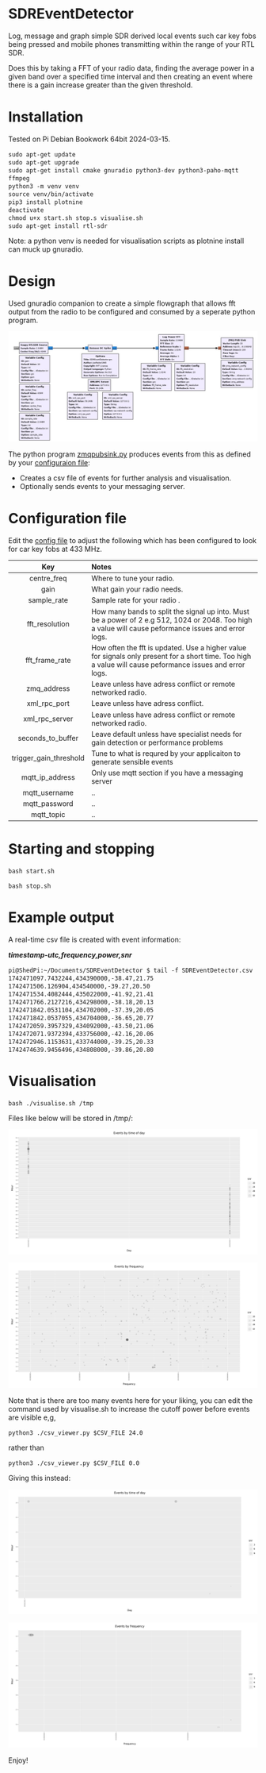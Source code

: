 # SDREventDetector

Log, message and graph simple SDR derived local events such car key fobs being pressed and  mobile phones transmitting within the range of your RTL SDR.

Does this by taking a FFT of your radio data, finding the average power in a given band over a specified time interval and then creating an event where there is a gain increase greater than the given threshold.

# Installation

Tested on Pi Debian Bookwork 64bit 2024-03-15.

```console
sudo apt-get update 
sudo apt-get upgrade
sudo apt-get install cmake gnuradio python3-dev python3-paho-mqtt ffmpeg
python3 -m venv venv
source venv/bin/activate
pip3 install plotnine
deactivate
chmod u+x start.sh stop.s visualise.sh
sudo apt-get install rtl-sdr
```

Note: a python venv is needed for visualisation scripts as plotnine install can muck up gnuradio.

# Design

Used gnuradio companion to create a simple flowgraph that allows fft output from the radio to be configured and consumed by a seperate python program. 

![GRC sketch](./flowgraph.jpg)

The python program [zmqpubsink.py](.\zmqpubsink.py) produces events from this as defined by your [configuraion file](SDREventDetector.ini):

- Creates a csv file of events for further analysis and visualisation.
- Optionally sends events to your messaging server.

# Configuration file

Edit the [config file](SDREventDetector.ini) to adjust the following which has been configured to look for car key fobs at 433 MHz.

| Key | Notes |
| :----: | :--- |
| centre_freq | Where to tune your radio. |
| gain | What gain your radio needs. |
| sample_rate | Sample rate for your radio .|
| fft_resolution | How many bands to split the signal up into. Must be a power of 2 e.g 512, 1024 or 2048. Too high a value will cause peformance issues and error logs.|
| fft_frame_rate | How often the fft is updated. Use a higher value for signals only present for a short time. Too high a value will cause peformance issues and error logs. |
| zmq_address | Leave unless have adress conflict or remote networked radio. |
| xml_rpc_port | Leave unless have adress conflict. |
| xml_rpc_server | Leave unless have adress conflict  or remote networked radio. |
| seconds_to_buffer | Leave default unless have specialist needs for gain detection or performance problems |
| trigger_gain_threshold | Tune to what is requred by your applicaiton to generate sensible events |
| mqtt_ip_address | Only use mqtt section if you have a messaging server |
| mqtt_username | .. |
| mqtt_password | .. |
| mqtt_topic | .. |


# Starting and stopping

```console
bash start.sh
```

```console
bash stop.sh
```

# Example output

A real-time csv file is created with event information:

***timestamp-utc,frequency,power,snr***


```console
pi@ShedPi:~/Documents/SDREventDetector $ tail -f SDREventDetector.csv 
1742471097.7432244,434390000,-38.47,21.75
1742471506.126904,434540000,-39.27,20.50
1742471534.4082444,435022000,-41.92,21.41
1742471766.2127216,434298000,-38.18,20.13
1742471842.0531104,434702000,-37.39,20.05
1742471842.0537055,434704000,-36.65,20.77
1742472059.3957329,434092000,-43.50,21.06
1742472071.9372394,433756000,-42.16,20.06
1742472946.1153631,433744000,-39.25,20.33
1742474639.9456496,434808000,-39.86,20.80
```

# Visualisation

```console
bash ./visualise.sh /tmp
```

Files like below will be stored in /tmp/:

![events-by-timeofday.jpg](./events-by-timeofday.jpg)

![events-by-frequency.jpg](./events-by-frequency.jpg)


Note that is there are too many events here for your liking, you can edit the command used by visualise.sh to increase the cutoff power before events are visible e,g,

```console
python3 ./csv_viewer.py $CSV_FILE 24.0
```
rather than

```console
python3 ./csv_viewer.py $CSV_FILE 0.0
```

Giving this instead:

![events-by-timeofday.jpg](./events-by-timeofday-example-cutoff-24.jpg)

![events-by-frequency.jpg](./events-by-frequency-example-cutoff-24.jpg)

Enjoy!

